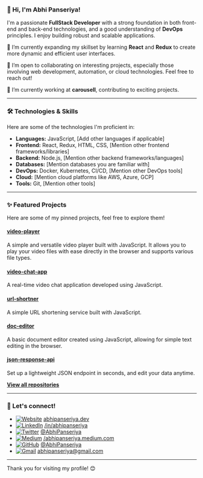 ### 👋 Hi, I'm Abhi Panseriya!

I'm a passionate **FullStack Developer** with a strong foundation in both front-end and back-end technologies, and a good understanding of **DevOps** principles. I enjoy building robust and scalable applications.

🌱 I’m currently expanding my skillset by learning **React** and **Redux** to create more dynamic and efficient user interfaces.

👯 I’m open to collaborating on interesting projects, especially those involving web development, automation, or cloud technologies. Feel free to reach out!

💼 I’m currently working at **carousell**, contributing to exciting projects.

---

### 🛠️ Technologies & Skills

Here are some of the technologies I'm proficient in:

*   **Languages:** JavaScript, [Add other languages if applicable]
*   **Frontend:** React, Redux, HTML, CSS, [Mention other frontend frameworks/libraries]
*   **Backend:** Node.js, [Mention other backend frameworks/languages]
*   **Databases:** [Mention databases you are familiar with]
*   **DevOps:** Docker, Kubernetes, CI/CD, [Mention other DevOps tools]
*   **Cloud:** [Mention cloud platforms like AWS, Azure, GCP]
*   **Tools:** Git, [Mention other tools]

---

### ✨ Featured Projects

Here are some of my pinned projects, feel free to explore them!

#### [video-player](https://github.com/AbhiPanseriya/video-player)
A simple and versatile video player built with JavaScript. It allows you to play your video files with ease directly in the browser and supports various file types.

#### [video-chat-app](https://github.com/AbhiPanseriya/video-chat-app)
A real-time video chat application developed using JavaScript.

#### [url-shortner](https://github.com/AbhiPanseriya/url-shortner)
A simple URL shortening service built with JavaScript.

#### [doc-editor](https://github.com/AbhiPanseriya/doc-editor)
A basic document editor created using JavaScript, allowing for simple text editing in the browser.

#### [json-response-api](https://github.com/AbhiPanseriya/json-response-api)
Set up a lightweight JSON endpoint in seconds, and edit your data anytime.

**[View all repositories](https://github.com/AbhiPanseriya?tab=repositories)**

---

### 🤝 Let's connect!

*   [![Website](https://img.shields.io/badge/Website-yourwebsite-blue?style=flat-square)](http://abhipanseriya.dev)  [abhipanseriya.dev](http://abhipanseriya.dev)
*   [![LinkedIn](https://img.shields.io/badge/LinkedIn-blue?style=flat-square&logo=linkedin)](https://www.linkedin.com/in/abhipanseriya)  [/in/abhipanseriya](https://www.linkedin.com/in/abhipanseriya)
*   [![Twitter](https://img.shields.io/badge/Twitter-blue?style=flat-square&logo=twitter)](https://twitter.com/AbhiPanseriya) [@AbhiPanseriya](https://twitter.com/AbhiPanseriya)
*   [![Medium](https://img.shields.io/badge/Medium-black?style=flat-square&logo=medium)](https://abhipanseriya.medium.com) [/abhipanseriya.medium.com](https://abhipanseriya.medium.com)
*   [![GitHub](https://img.shields.io/badge/GitHub-black?style=flat-square&logo=github)](https://github.com/AbhiPanseriya) [@AbhiPanseriya](https://github.com/AbhiPanseriya)
*   [![Gmail](https://img.shields.io/badge/Gmail-red?style=flat-square&logo=gmail)](mailto:abhipanseriya@gmail.com)  abhipanseriya@gmail.com

---

Thank you for visiting my profile! 😊
